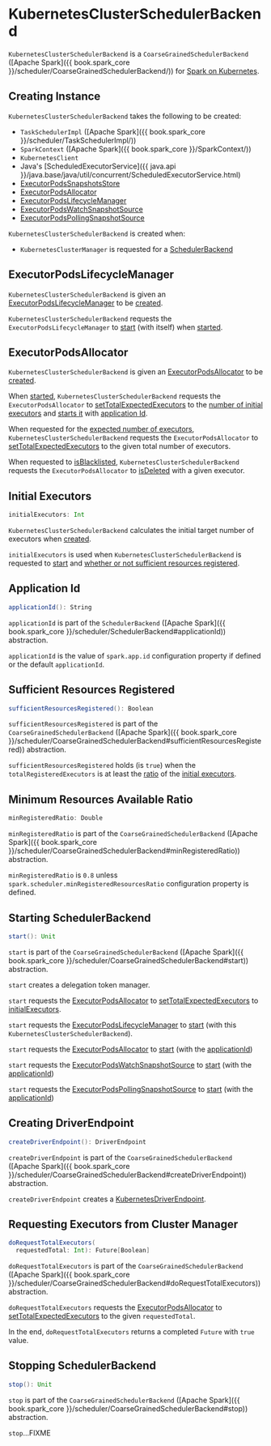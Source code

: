 # KubernetesClusterSchedulerBackend

`KubernetesClusterSchedulerBackend` is a `CoarseGrainedSchedulerBackend` ([Apache Spark]({{ book.spark_core }}/scheduler/CoarseGrainedSchedulerBackend/)) for [Spark on Kubernetes](index.md).

## Creating Instance

`KubernetesClusterSchedulerBackend` takes the following to be created:

* <span id="scheduler"> `TaskSchedulerImpl` ([Apache Spark]({{ book.spark_core }}/scheduler/TaskSchedulerImpl/))
* <span id="sc"> `SparkContext` ([Apache Spark]({{ book.spark_core }}/SparkContext/))
* <span id="kubernetesClient"> `KubernetesClient`
* <span id="executorService"> Java's [ScheduledExecutorService]({{ java.api }}/java.base/java/util/concurrent/ScheduledExecutorService.html)
* <span id="snapshotsStore"> [ExecutorPodsSnapshotsStore](ExecutorPodsSnapshotsStore.md)
* [ExecutorPodsAllocator](#podAllocator)
* [ExecutorPodsLifecycleManager](#lifecycleEventHandler)
* <span id="watchEvents"> [ExecutorPodsWatchSnapshotSource](ExecutorPodsWatchSnapshotSource.md)
* <span id="pollEvents"> [ExecutorPodsPollingSnapshotSource](ExecutorPodsPollingSnapshotSource.md)

`KubernetesClusterSchedulerBackend` is created when:

* `KubernetesClusterManager` is requested for a [SchedulerBackend](KubernetesClusterManager.md#createSchedulerBackend)

## <span id="lifecycleEventHandler"><span id="ExecutorPodsLifecycleManager"> ExecutorPodsLifecycleManager

`KubernetesClusterSchedulerBackend` is given an [ExecutorPodsLifecycleManager](ExecutorPodsLifecycleManager.md) to be [created](#creating-instance).

`KubernetesClusterSchedulerBackend` requests the `ExecutorPodsLifecycleManager` to [start](ExecutorPodsLifecycleManager.md#start) (with itself) when [started](#start).

## <span id="podAllocator"><span id="ExecutorPodsAllocator"> ExecutorPodsAllocator

`KubernetesClusterSchedulerBackend` is given an [ExecutorPodsAllocator](ExecutorPodsAllocator.md) to be [created](#creating-instance).

When [started](#start), `KubernetesClusterSchedulerBackend` requests the `ExecutorPodsAllocator` to [setTotalExpectedExecutors](ExecutorPodsAllocator.md#setTotalExpectedExecutors) to the [number of initial executors](#initialExecutors) and [starts it](ExecutorPodsAllocator.md#start) with [application Id](#applicationId).

When requested for the [expected number of executors](#doRequestTotalExecutors), `KubernetesClusterSchedulerBackend` requests the `ExecutorPodsAllocator` to [setTotalExpectedExecutors](ExecutorPodsAllocator.md#setTotalExpectedExecutors) to the given total number of executors.

When requested to [isBlacklisted](#isBlacklisted), `KubernetesClusterSchedulerBackend` requests the `ExecutorPodsAllocator` to [isDeleted](ExecutorPodsAllocator.md#isDeleted) with a given executor.

## <span id="initialExecutors"> Initial Executors

```scala
initialExecutors: Int
```

`KubernetesClusterSchedulerBackend` calculates the initial target number of executors when [created](#creating-instance).

`initialExecutors` is used when `KubernetesClusterSchedulerBackend` is requested to [start](#start) and [whether or not sufficient resources registered](#sufficientResourcesRegistered).

## <span id="applicationId"> Application Id

```scala
applicationId(): String
```

`applicationId` is part of the `SchedulerBackend` ([Apache Spark]({{ book.spark_core }}/scheduler/SchedulerBackend#applicationId)) abstraction.

`applicationId` is the value of `spark.app.id` configuration property if defined or the default `applicationId`.

## <span id="sufficientResourcesRegistered"> Sufficient Resources Registered

```scala
sufficientResourcesRegistered(): Boolean
```

`sufficientResourcesRegistered` is part of the `CoarseGrainedSchedulerBackend` ([Apache Spark]({{ book.spark_core }}/scheduler/CoarseGrainedSchedulerBackend#sufficientResourcesRegistered)) abstraction.

`sufficientResourcesRegistered` holds (is `true`) when the `totalRegisteredExecutors` is at least the [ratio](#minRegisteredRatio) of the [initial executors](#initialExecutors).

## <span id="minRegisteredRatio"> Minimum Resources Available Ratio

```scala
minRegisteredRatio: Double
```

`minRegisteredRatio` is part of the `CoarseGrainedSchedulerBackend` ([Apache Spark]({{ book.spark_core }}/scheduler/CoarseGrainedSchedulerBackend#minRegisteredRatio)) abstraction.

`minRegisteredRatio` is `0.8` unless `spark.scheduler.minRegisteredResourcesRatio` configuration property is defined.

## <span id="start"> Starting SchedulerBackend

```scala
start(): Unit
```

`start` is part of the `CoarseGrainedSchedulerBackend` ([Apache Spark]({{ book.spark_core }}/scheduler/CoarseGrainedSchedulerBackend#start)) abstraction.

`start` creates a delegation token manager.

`start` requests the [ExecutorPodsAllocator](#podAllocator) to [setTotalExpectedExecutors](ExecutorPodsAllocator.md#setTotalExpectedExecutors) to [initialExecutors](#initialExecutors).

`start` requests the [ExecutorPodsLifecycleManager](#lifecycleEventHandler) to [start](ExecutorPodsLifecycleManager.md#start) (with this `KubernetesClusterSchedulerBackend`).

`start` requests the [ExecutorPodsAllocator](#podAllocator) to [start](ExecutorPodsAllocator.md#start) (with the [applicationId](#applicationId))

`start` requests the [ExecutorPodsWatchSnapshotSource](#watchEvents) to [start](ExecutorPodsWatchSnapshotSource.md#start) (with the [applicationId](#applicationId))

`start` requests the [ExecutorPodsPollingSnapshotSource](#pollEvents) to [start](ExecutorPodsPollingSnapshotSource.md#start) (with the [applicationId](#applicationId))

## <span id="createDriverEndpoint"> Creating DriverEndpoint

```scala
createDriverEndpoint(): DriverEndpoint
```

`createDriverEndpoint` is part of the `CoarseGrainedSchedulerBackend` ([Apache Spark]({{ book.spark_core }}/scheduler/CoarseGrainedSchedulerBackend#createDriverEndpoint)) abstraction.

`createDriverEndpoint` creates a [KubernetesDriverEndpoint](KubernetesDriverEndpoint.md).

## <span id="doRequestTotalExecutors"> Requesting Executors from Cluster Manager

```scala
doRequestTotalExecutors(
  requestedTotal: Int): Future[Boolean]
```

`doRequestTotalExecutors` is part of the `CoarseGrainedSchedulerBackend` ([Apache Spark]({{ book.spark_core }}/scheduler/CoarseGrainedSchedulerBackend#doRequestTotalExecutors)) abstraction.

`doRequestTotalExecutors` requests the [ExecutorPodsAllocator](#podAllocator) to [setTotalExpectedExecutors](ExecutorPodsAllocator.md#setTotalExpectedExecutors) to the given `requestedTotal`.

In the end, `doRequestTotalExecutors` returns a completed `Future` with `true` value.

## <span id="stop"> Stopping SchedulerBackend

```scala
stop(): Unit
```

`stop` is part of the `CoarseGrainedSchedulerBackend` ([Apache Spark]({{ book.spark_core }}/scheduler/CoarseGrainedSchedulerBackend#stop)) abstraction.

`stop`...FIXME

